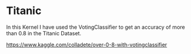 # Titanic

In this Kernel I have used the VotingClassifier to get an accuracy of more than 0.8 in the Titanic Dataset. 

https://www.kaggle.com/colladete/over-0-8-with-votingclassifier
